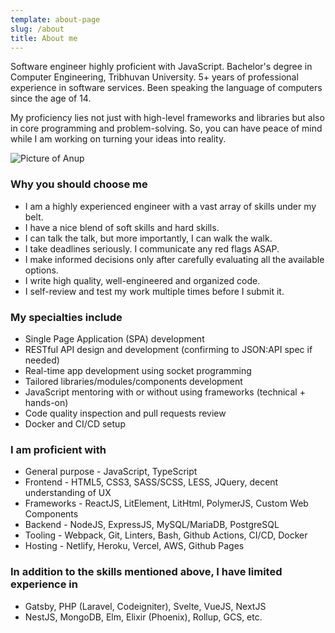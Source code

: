```yaml
---
template: about-page
slug: /about
title: About me
---
```


Software engineer highly proficient with JavaScript. Bachelor's degree in
Computer Engineering, Tribhuvan University. 5+ years of professional experience
in software services. Been speaking the language of computers since the age
of 14.

My proficiency lies not just with high-level frameworks and libraries but also
in core programming and problem-solving. So, you can have peace of mind while I
am working on turning your ideas into reality.

![Picture of Anup](/assets/anupdhakal.jpg)

### Why you should choose me

-   I am a highly experienced engineer with a vast array of skills under my
    belt.
-   I have a nice blend of soft skills and hard skills.
-   I can talk the talk, but more importantly, I can walk the walk.
-   I take deadlines seriously. I communicate any red flags ASAP.
-   I make informed decisions only after carefully evaluating all the available
    options.
-   I write high quality, well-engineered and organized code.
-   I self-review and test my work multiple times before I submit it.

### My specialties include

-   Single Page Application (SPA) development
-   RESTful API design and development (confirming to JSON:API spec if needed)
-   Real-time app development using socket programming
-   Tailored libraries/modules/components development
-   JavaScript mentoring with or without using frameworks (technical + hands-on)
-   Code quality inspection and pull requests review
-   Docker and CI/CD setup

### I am proficient with

-   General purpose - JavaScript, TypeScript
-   Frontend - HTML5, CSS3, SASS/SCSS, LESS, JQuery, decent understanding of UX
-   Frameworks - ReactJS, LitElement, LitHtml, PolymerJS, Custom Web Components
-   Backend - NodeJS, ExpressJS, MySQL/MariaDB, PostgreSQL
-   Tooling - Webpack, Git, Linters, Bash, Github Actions, CI/CD, Docker
-   Hosting - Netlify, Heroku, Vercel, AWS, Github Pages

### In addition to the skills mentioned above, I have limited experience in

-   Gatsby, PHP (Laravel, Codeigniter), Svelte, VueJS, NextJS
-   NestJS, MongoDB, Elm, Elixir (Phoenix), Rollup, GCS, etc.
